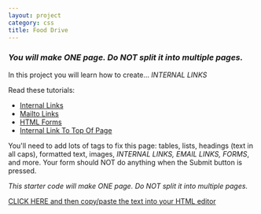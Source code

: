 ```yaml
---
layout: project
category: css
title: Food Drive
---
```

### *You will make ONE page. Do NOT split it into multiple pages.*

In this project you will learn how to create... *INTERNAL LINKS*

Read these tutorials:
  - [Internal Links](/wd\css\internallinks/)
  - [Mailto Links](https://www.w3docs.com/snippets/html/how-to-create-mailto-links.html)
  - [HTML Forms](https://www.w3schools.com/html/html_forms.asp)
  - [Internal Link To Top Of Page](https://www.yourhtmlsource.com/text/internallinks.html)

You'll need to add lots of tags to fix this page: tables, lists, headings (text in all caps), formatted text, images, *INTERNAL LINKS, EMAIL LINKS, FORMS*, and more. Your form should NOT do anything when the Submit button is pressed.

*This starter code will make ONE page. Do NOT split it into multiple pages.*

[CLICK HERE and then copy/paste the text into your HTML editor](/wdarchive/css/food_drive_starter_text.txt)

